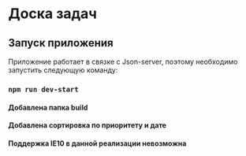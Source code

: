 # Доска задач 

## Запуск приложения

Приложение работает в связке с Json-server, поэтому необходимо запустить следующую команду:

### `npm run dev-start`

#### Добавлена папка build
#### Добавлена сортировка по приоритету и дате
#### Поддержка IE10 в данной реализации невозможна